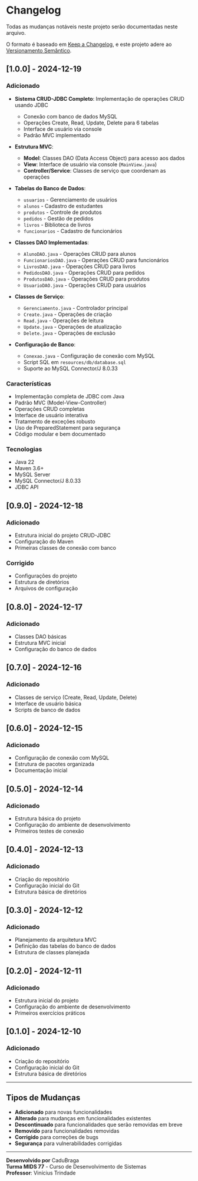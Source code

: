 # Changelog

Todas as mudanças notáveis neste projeto serão documentadas neste arquivo.

O formato é baseado em [Keep a Changelog](https://keepachangelog.com/pt-BR/1.0.0/),
e este projeto adere ao [Versionamento Semântico](https://semver.org/lang/pt-BR/).

## [1.0.0] - 2024-12-19

### Adicionado
- **Sistema CRUD-JDBC Completo**: Implementação de operações CRUD usando JDBC
  - Conexão com banco de dados MySQL
  - Operações Create, Read, Update, Delete para 6 tabelas
  - Interface de usuário via console
  - Padrão MVC implementado

- **Estrutura MVC**:
  - **Model**: Classes DAO (Data Access Object) para acesso aos dados
  - **View**: Interface de usuário via console (`MainView.java`)
  - **Controller/Service**: Classes de serviço que coordenam as operações

- **Tabelas do Banco de Dados**:
  - `usuarios` - Gerenciamento de usuários
  - `alunos` - Cadastro de estudantes
  - `produtos` - Controle de produtos
  - `pedidos` - Gestão de pedidos
  - `livros` - Biblioteca de livros
  - `funcionarios` - Cadastro de funcionários

- **Classes DAO Implementadas**:
  - `AlunoDAO.java` - Operações CRUD para alunos
  - `FuncionariosDAO.java` - Operações CRUD para funcionários
  - `LivrosDAO.java` - Operações CRUD para livros
  - `PedidosDAO.java` - Operações CRUD para pedidos
  - `ProdutosDAO.java` - Operações CRUD para produtos
  - `UsuarioDAO.java` - Operações CRUD para usuários

- **Classes de Serviço**:
  - `Gerenciamento.java` - Controlador principal
  - `Create.java` - Operações de criação
  - `Read.java` - Operações de leitura
  - `Update.java` - Operações de atualização
  - `Delete.java` - Operações de exclusão

- **Configuração de Banco**:
  - `Conexao.java` - Configuração de conexão com MySQL
  - Script SQL em `resources/db/database.sql`
  - Suporte ao MySQL Connector/J 8.0.33

### Características
- Implementação completa de JDBC com Java
- Padrão MVC (Model-View-Controller)
- Operações CRUD completas
- Interface de usuário interativa
- Tratamento de exceções robusto
- Uso de PreparedStatement para segurança
- Código modular e bem documentado

### Tecnologias
- Java 22
- Maven 3.6+
- MySQL Server
- MySQL Connector/J 8.0.33
- JDBC API

## [0.9.0] - 2024-12-18

### Adicionado
- Estrutura inicial do projeto CRUD-JDBC
- Configuração do Maven
- Primeiras classes de conexão com banco

### Corrigido
- Configurações do projeto
- Estrutura de diretórios
- Arquivos de configuração

## [0.8.0] - 2024-12-17

### Adicionado
- Classes DAO básicas
- Estrutura MVC inicial
- Configuração do banco de dados

## [0.7.0] - 2024-12-16

### Adicionado
- Classes de serviço (Create, Read, Update, Delete)
- Interface de usuário básica
- Scripts de banco de dados

## [0.6.0] - 2024-12-15

### Adicionado
- Configuração de conexão com MySQL
- Estrutura de pacotes organizada
- Documentação inicial

## [0.5.0] - 2024-12-14

### Adicionado
- Estrutura básica do projeto
- Configuração do ambiente de desenvolvimento
- Primeiros testes de conexão

## [0.4.0] - 2024-12-13

### Adicionado
- Criação do repositório
- Configuração inicial do Git
- Estrutura básica de diretórios

## [0.3.0] - 2024-12-12

### Adicionado
- Planejamento da arquitetura MVC
- Definição das tabelas do banco de dados
- Estrutura de classes planejada

## [0.2.0] - 2024-12-11

### Adicionado
- Estrutura inicial do projeto
- Configuração do ambiente de desenvolvimento
- Primeiros exercícios práticos

## [0.1.0] - 2024-12-10

### Adicionado
- Criação do repositório
- Configuração inicial do Git
- Estrutura básica de diretórios

---

## Tipos de Mudanças

- **Adicionado** para novas funcionalidades
- **Alterado** para mudanças em funcionalidades existentes
- **Descontinuado** para funcionalidades que serão removidas em breve
- **Removido** para funcionalidades removidas
- **Corrigido** para correções de bugs
- **Segurança** para vulnerabilidades corrigidas

---

**Desenvolvido por** CaduBraga  
**Turma MIDS 77** - Curso de Desenvolvimento de Sistemas  
**Professor**: Vinícius Trindade